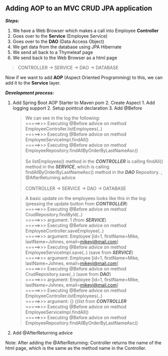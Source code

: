 ## Adding AOP to an MVC CRUD JPA application

___Steps:___
1. We have a Web Browser which makes a call into Employee __Controller__
2. Goes over to the __Service__ (Employee Service)
3. Goes over to the __DAO__ (Data Access Object)
4. We get data from the database using JPA Hibernate
5. We send all back to a Thymeleaf page
6. We send back to the Web Browser as a html page

>CONTROLLER -> SERVICE -> DAO -> DATABASE

Now if we want to add __AOP__ (Aspect Oriented Programming) to this, we can add it to the __Service__ layer.

___Development process:___
1. Add Spring Boot AOP Starter to Maven pom
   2. Create Aspect
       1. Add logging support
       2. Setup pointcut declaration
       3. Add @Before

   >   We can see in the log the following: <br>
   >      =====>>> Executing @Before advice on method EmployeeController.listEmployees(..)  <br>
   >      =====>>> Executing @Before advice on method EmployeeServiceImpl.findAll()  <br>
   >     =====>>> Executing @Before advice on method EmployeeRepository.findAllByOrderByLastNameAsc()  <br><br>
   >      So listEmployees() method in the ___CONTROLLER___ is calling findAll() method in the ___SERVICE___, which is calling findAllByOrderByLastNameAsc() method in the ___DAO___ Repository.
   >       , @AfterReturning advice <br><Br> CONTROLLER -> SERVICE -> DAO -> DATABASE
   
   >   A basic update on the employees looks like this in the log: (pressing the update button from ___CONTROLLER___)<br>
   >   =====>>> Executing @Before advice on method CrudRepository.findById(..) <br>
   >   =====>>> argument: 1  (from ___SERVICE___)<br>
   >   =====>>> Executing @Before advice on method EmployeeController.saveEmployee(..) <br>
   >   =====>>> argument: Employee [id=1, firstName=Mike, lastName=Johnes, email=mikeyj@mail.com] <br>
   >   =====>>> Executing @Before advice on method EmployeeServiceImpl.save(..)   (save from ___SERVICE___)<br>
   >   =====>>> argument: Employee [id=1, firstName=Mike, lastName=Johnes, email=mikeyj@mail.com] <br>
   >   =====>>> Executing @Before advice on method CrudRepository.save(..) (save from ___DAO___)<br>
   >   =====>>> argument: Employee [id=1, firstName=Mike, lastName=Johnes, email=mikeyj@mail.com] <br>
   >   =====>>> Executing @Before advice on method EmployeeController.listEmployees(..) <br>
   >   =====>>> argument: {} ()list from ___CONTROLLER___<br>
   >   =====>>> Executing @Before advice on method EmployeeServiceImpl.findAll() <br>
   >   =====>>> Executing @Before advice on method EmployeeRepository.findAllByOrderByLastNameAsc() <br>

  4. Add @AfterReturning advice

Note: After adding the @AfterReturning: Controller returns the name of the html page, which is the same as the method name in the Controller. <br>
